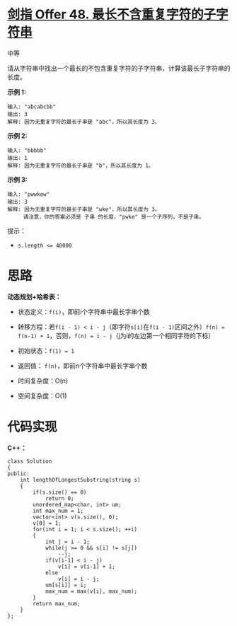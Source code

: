 # [剑指 Offer 48. 最长不含重复字符的子字符串](https://leetcode.cn/problems/zui-chang-bu-han-zhong-fu-zi-fu-de-zi-zi-fu-chuan-lcof/)

中等



请从字符串中找出一个最长的不包含重复字符的子字符串，计算该最长子字符串的长度。

 

**示例 1:**

```
输入: "abcabcbb"
输出: 3 
解释: 因为无重复字符的最长子串是 "abc"，所以其长度为 3。
```

**示例 2:**

```
输入: "bbbbb"
输出: 1
解释: 因为无重复字符的最长子串是 "b"，所以其长度为 1。
```

**示例 3:**

```
输入: "pwwkew"
输出: 3
解释: 因为无重复字符的最长子串是 "wke"，所以其长度为 3。
     请注意，你的答案必须是 子串 的长度，"pwke" 是一个子序列，不是子串。
```

 

提示：

- `s.length <= 40000`



# 思路

**动态规划+哈希表：**

- 状态定义：`f(i)`，即前i个字符串中最长字串个数

- 转移方程：若`f(i - 1) < i - j`（即字符`s[i]`在`f(i - 1)`区间之外）`f(n) = f(n-1) + 1`，否则，`f(n) = i - j`（j为i的左边第一个相同字符的下标）
- 初始状态：`f(1) = 1`
- 返回值： `f(n)`，即前n个字符串中最长字串个数
- 时间复杂度：O(n)
- 空间复杂度：O(1)



# 代码实现

**C++：**

```
class Solution
{
public:
    int lengthOfLongestSubstring(string s)
    {
        if(s.size() == 0)
            return 0;
        unordered_map<char, int> um;
        int max_num = 1;
        vector<int> v(s.size(), 0);
        v[0] = 1;
        for(int i = 1; i < s.size(); ++i)
        {
            int j = i - 1;
            while(j >= 0 && s[i] != s[j])
                --j;
            if(v[i-1] < i - j)
                v[i] = v[i-1] + 1;
            else
                v[i] = i - j;
            um[s[i]] = i;
            max_num = max(v[i], max_num);
        }
        return max_num;
    }
};
```

